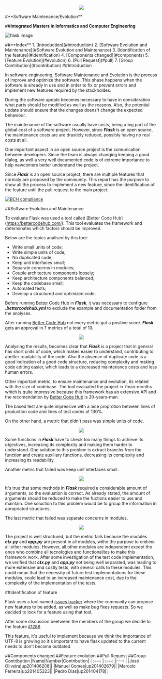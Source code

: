 <p align="center">
   <img src=https://sigarra.up.pt/feup/pt/WEB_GESSI_DOCS.download_file?p_name=F-370784536/logo_cores_oficiais.jpg>
</p>
#**Software Maintenance/Evolution**

##**Integrated Masters in Informatics and Computer Engineering**

![flask image](http://flask.pocoo.org/static/logo/flask.png)

<a name="index"/>
##**Index**
1. [Introduction](#introduction)
2. [Software Evolution and Maintenance](#Software Evolution and Maintenance)
3. [Identification of the feature](#identification)
4. [Components changed](#components)
5. [Feature Evolution](#evolution)
6. [Pull Request](#pull)
7. [Group Contribution](#contribution)

<a name="introduction"/>
##Introduction

In software engineering, Software Maintenance and Evolution is the process of improve and optimize the software. This phase happens when the software is already in use and in order to fix or prevent errors and implement new features required by the stackholdes.

During the software update becomes necessary to have in consideration what parts should be modified as well as the reasons. Also, the potential update should ensure that the changes doens't change the expected behaviour.

The maintenance of the software usually have costs, being a big part of the global cost of a software project. However, since ***Flask*** is an open source, the maintenance costs are are drasticly reduced, possibly having no real costs at all.

One important aspect in an open source project is the comunication between developers. Since the team is always changing keeping a good dialog, as well a very well documented  code is of extreme importance to help newcomers better understand the project. 

Since ***Flask*** is an open source project, there are multiple features that normaly are proposed by the community. This report has the purpose to show all the process to implement a new feature, since the identification of the feature until the pull request to the main project.






[![BCH compliance](https://bettercodehub.com/edge/badge/rodavoce/flask)](https://bettercodehub.com)


<a name ="Software Evolution and Maintenance"/>
##Software Evolution and Maintenance


To evaluate Flask was used a tool called [Better Code Hub] (https://bettercodehub.com/). This tool evaluates the framework and determinates which factors should be improved.

   Below are the topics analised by this tool:

* Write small units of code;
* Write simple units of code;
* No duplicated code;
* Keep unit interfaces small;
* Separate concerns in modules;
* Couple architecture components loosely;
* Keep architecture  components balanced;
* Keep the codebase small;
* Automated tests;
* Develop a structured and optimized code.


Before running [Better Code Hub](https://bettercodehub.com/) in ***Flask***, it was necessary to configure ***.bettercodehub.yml*** to exclude the example and documentation folder  from  the analyses.
   
After running [Better Code Hub](https://bettercodehub.com/) not every metric got a positive score. ***Flask*** gets an approval in 7 metrics of a total of 10.
<p align="center">
   <img src=https://github.com/rodavoce/flask/blob/development/esof/res/AllResults.png>
</p>




Analysing the results, becomes clear that ***Flask*** is a project that in general has short units of code, which makes easier to understand, contributing to abetter readability of the code. Also the absence of duplicate code is a good indication of a good code structure, reducing complexity and making code editing easier, which leads to a decreased maintenance costs and less human errors.


Other important metric, to ensure maintenance and evolution, its related with the size of codebase. The tool evaluated the project in 7man-months which is quite impressive because this framework has an extensive API and the recomendation by [Better Code Hub](https://bettercodehub.com/) is 20-years-man.

The based test are quite impressive  with a nice proprotion between lines of production code and lines of test codes of 130%.



On the other hand, a  metric that didn't pass was simple units of code. 
<p align="center">
   <img src=https://github.com/rodavoce/flask/blob/development/esof/res/WriteSimple.png>
</p>

Some functions in ***Flask*** have to check too many things to achieve its objectives, increasing its complexity and making them harder to understand. One solution to this problem is extract branchs from the function and create auxiliary functions, decreasing its complexity and increasing its readability.


Another metric that failed was keep unit interfaces small.
<p align="center">
   <img src=https://github.com/rodavoce/flask/blob/development/esof/res/KeepUnitInterfacesSmall.png>
</p>

It's  true that some methods in ***Flask*** required a considerable amount of arguments, so the evaluation is correct. As already stated, the amount of arguments should be reduced to make the fuctions easier to use and maintain. One soluction to this problem would be to group the information in apropriated structures.


The last metric that failed was separate concerns in modules.

<p align="center">
   <img src=https://github.com/rodavoce/flask/blob/development/esof/res/SeparateConcernsModules.png>
</p>

The project is well structured, but the metric fails because the modules ***ctx.py*** and ***app.py*** are present in all modules, withe the purpose to ombine all other modules. However, all other modules are independent except the ones who combine all tecnologies and functionalites to make this framework work.
After some investigation of the test code implementation, we verified that ***ctx.py*** and ***app.py*** not being well separated, was leading to more extensive and costly tests, with several calls to these modules. This could mean that the necessity of future test implementations for these modules, could lead to an increased maintenance cost, due to the complexity of the implementation of the tests.




<a name="identification"/>
##Identification of feature

Flask uses a tool named [issues tracker](https://github.com/pallets/flask/issues) where the community can propose new features to be added, as well as make bug fixes requests. So we decided to look for a feature using that tool.
   
After some discussion beetween the members of the group we decide to the feature [#1286](https://github.com/pallets/flask/issues/1286).


This feature, it's useful to implement because we think the importance of UTF-8 is growing so it's important to have flask updated to the current needs to don't become outdated.

<a name="components"/>
##Components changed

<a name="evolution"/>
##Feature evolution

<a name="pull"/>
##Pull Request

<a name="contribution"/>
##Group Contribution
|Name|Number|Contribution|
| :---: | :---: |:---: |
|José Oliveira|up201406208||
|Manuel Gomes|up201402679||
|Marcelo Ferreira|up201405323||
|Pedro Dias|up201404178||
